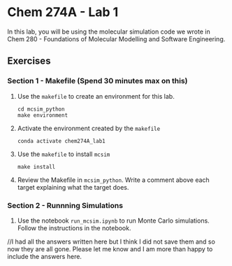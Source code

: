 # Chem 274A - Lab 1

In this lab, you will be using the molecular simulation code we wrote in Chem 280 - Foundations of Molecular Modelling and Software Engineering.

## Exercises

### Section 1 - Makefile (Spend 30 minutes max on this)
1. Use the `makefile` to create an environment for this lab.
    ```
    cd mcsim_python
    make environment
    ```
2. Activate the environment created by the `makefile`
    ```
    conda activate chem274A_lab1
    ```
3. Use the `makefile` to install `mcsim`
    ```
    make install
    ```

4. Review the Makefile in `mcsim_python`. Write a comment above each target explaining what the target does.

### Section 2 - Runnning Simulations
1. Use the notebook `run_mcsim.ipynb` to run Monte Carlo simulations. Follow the instructions in the notebook.

//I had all the answers written here but I think I did not save them and so now they are all gone. Please let me know and I am more than happy to include the answers here. 